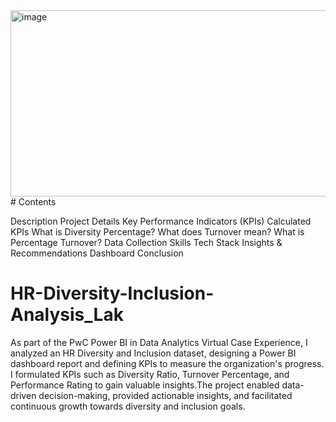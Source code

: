 <img width="870" height="298" alt="image" src="https://github.com/user-attachments/assets/0a1e2499-6df6-4869-9931-f4385ae41020" />
# Contents

Description
Project Details
Key Performance Indicators (KPIs)
Calculated KPIs
What is Diversity Percentage?
What does Turnover mean?
What is Percentage Turnover?
Data Collection
Skills
Tech Stack
Insights & Recommendations
Dashboard
Conclusion

# HR-Diversity-Inclusion-Analysis_Lak
As part of the PwC Power BI in Data Analytics Virtual Case Experience, I analyzed an HR Diversity and Inclusion dataset, designing a Power BI dashboard report and defining KPIs to measure the organization's progress.  I formulated KPIs such as Diversity Ratio, Turnover Percentage, and Performance Rating to gain valuable insights.The project enabled data-driven decision-making, provided actionable insights, and facilitated continuous growth towards diversity and inclusion goals.
